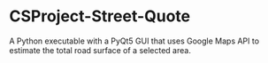 # CSProject-Street-Quote
A Python executable with a PyQt5 GUI that uses Google Maps API to estimate the total road surface of a selected area.
